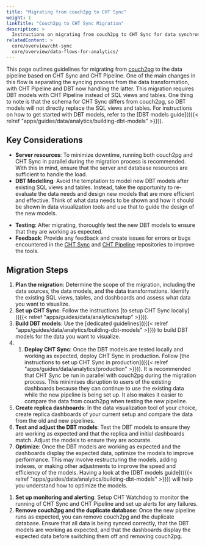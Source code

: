 ```yaml
---
title: "Migrating from couch2pg to CHT Sync"
weight: 1
linkTitle: "Couch2pg to CHT Sync Migration"
description: >
  Instructions on migrating from couch2pg to CHT Sync for data synchronization and analytics.
relatedContent: >
  core/overview/cht-sync
  core/overview/data-flows-for-analytics/
---
```


This page outlines guidelines for migrating from [couch2pg](https://github.com/medic/cht-couch2pg) to the data pipeline based on CHT Sync and CHT Pipeline. One of the main changes in this flow is separating the syncing process from the data transformation, with CHT Pipeline and DBT now handling the latter. This migration requires DBT models with CHT Pipeline instead of SQL views and tables. One thing to note is that the schema for CHT Sync differs from couch2pg, so DBT models will not directly replace the SQL views and tables. For instructions on how to get started with DBT models, refer to the [DBT models guide](({{< relref "apps/guides/data/analytics/building-dbt-models" >}})).

## Key Considerations
- **Server resources**: To minimize downtime, running both couch2pg and CHT Sync in parallel during the migration process is recommended. With this in mind, ensure that the server and database resources are sufficient to handle the load.
- **DBT Modelling**: Avoid the temptation to model new DBT models after existing SQL views and tables. Instead, take the opportunity to re-evaluate the data needs and design new models that are more efficient and effective. Think of what data needs to be shown and how it should be shown in data visualization tools and use that to guide the design of the new models.
<!-- TODO: Link to docs for testing DBT models once they are ready -->
- **Testing**: After migrating, thoroughly test the new DBT models to ensure that they are working as expected.
- **Feedback**: Provide any feedback and create issues for errors or bugs encountered in the [CHT Sync](https://github.com/medic/cht-sync) and [CHT Pipeline](https://github.com/medic/cht-pipeline/) repositories to improve the tools.

## Migration Steps
1. **Plan the migration**: Determine the scope of the migration, including the data sources, the data models, and the data transformations. Identify the existing SQL views, tables, and dashboards and assess what data you want to visualize. 
1. **Set up CHT Sync**: Follow the instructions [to setup CHT Sync locally](({{< relref "apps/guides/data/analytics/setup" >}})).
1. **Build DBT models**:  Use the [dedicated guidelines](({{< relref "apps/guides/data/analytics/building-dbt-models" >}})) to build DBT models for the data you want to visualize.
1. 1. **Deploy CHT Sync**: Once the DBT models are tested locally and working as expected, deploy CHT Sync in production. Follow [the instructions to set up CHT Sync in production](({{< relref "apps/guides/data/analytics/production" >}})). It is recommended that CHT Sync be run in parallel with couch2pg during the migration process. This minimises disruption to users of the existing dashboards because they can continue to use the existing data while the new pipeline is being set up. It also makes it easier to compare the data from couch2pg when testing the new pipeline.
1. **Create replica dashboards**: In the data visualization tool of your choice, create replica dashboards of your current setup and compare the data from the old and new pipelines.
1. **Test and adjust the DBT models**: Test the DBT models to ensure they are working as expected and that the replica and initial dashboards match. Adjust the models to ensure they are accurate.
1. **Optimize**: Once the DBT models are working as expected and the dashboards display the expected data, optimize the models to improve performance. This may involve restructuring the models, adding indexes, or making other adjustments to improve the speed and efficiency of the models. Having a look at the [DBT models guide](({{< relref "apps/guides/data/analytics/building-dbt-models" >}})) will help you understand how to optimize the models.
<!-- TODO: Link to docs for setting up CHT Watchdog once they are ready -->
1. **Set up monitoring and alerting**: Setup CHT Watchdog to monitor the running of CHT Sync and CHT Pipeline and set up alerts for any failures.
1. **Remove couch2pg and the duplicate database**: Once the new pipeline runs as expected, you can remove couch2pg and the duplicate database. Ensure that all data is being synced correctly, that the DBT models are working as expected, and that the dashboards display the expected data before switching them off and removing couch2pg.
